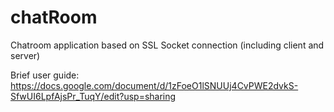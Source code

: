 # chatRoom
Chatroom application based on SSL Socket connection (including client and server)

Brief user guide:
https://docs.google.com/document/d/1zFoeO1lSNUUj4CvPWE2dvkS-SfwUI6LpfAjsPr_TuqY/edit?usp=sharing
